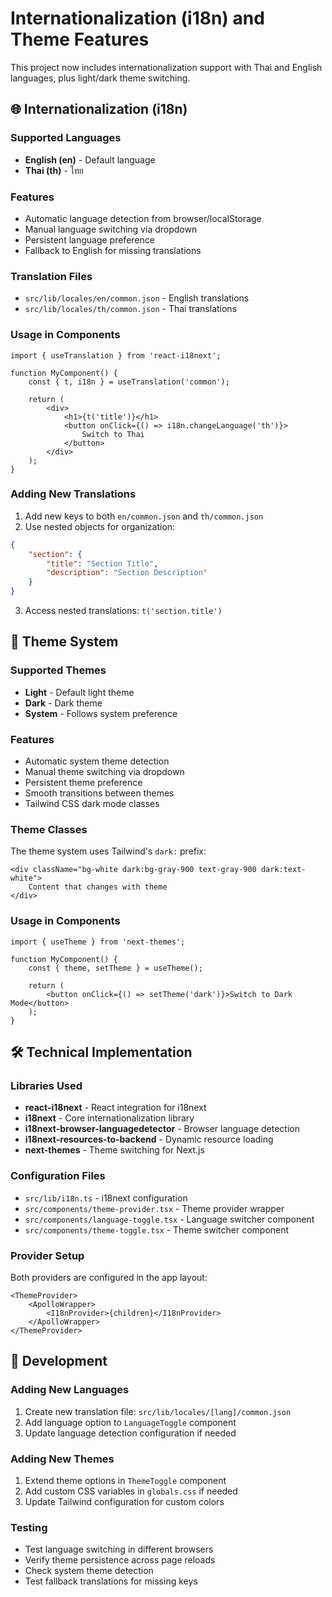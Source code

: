 # Internationalization (i18n) and Theme Features

This project now includes internationalization support with Thai and English languages, plus light/dark theme switching.

## 🌐 Internationalization (i18n)

### Supported Languages

- **English (en)** - Default language
- **Thai (th)** - ไทย

### Features

- Automatic language detection from browser/localStorage
- Manual language switching via dropdown
- Persistent language preference
- Fallback to English for missing translations

### Translation Files

- `src/lib/locales/en/common.json` - English translations
- `src/lib/locales/th/common.json` - Thai translations

### Usage in Components

```tsx
import { useTranslation } from 'react-i18next';

function MyComponent() {
    const { t, i18n } = useTranslation('common');

    return (
        <div>
            <h1>{t('title')}</h1>
            <button onClick={() => i18n.changeLanguage('th')}>
                Switch to Thai
            </button>
        </div>
    );
}
```

### Adding New Translations

1. Add new keys to both `en/common.json` and `th/common.json`
2. Use nested objects for organization:

```json
{
    "section": {
        "title": "Section Title",
        "description": "Section Description"
    }
}
```

3. Access nested translations: `t('section.title')`

## 🎨 Theme System

### Supported Themes

- **Light** - Default light theme
- **Dark** - Dark theme
- **System** - Follows system preference

### Features

- Automatic system theme detection
- Manual theme switching via dropdown
- Persistent theme preference
- Smooth transitions between themes
- Tailwind CSS dark mode classes

### Theme Classes

The theme system uses Tailwind's `dark:` prefix:

```tsx
<div className="bg-white dark:bg-gray-900 text-gray-900 dark:text-white">
    Content that changes with theme
</div>
```

### Usage in Components

```tsx
import { useTheme } from 'next-themes';

function MyComponent() {
    const { theme, setTheme } = useTheme();

    return (
        <button onClick={() => setTheme('dark')}>Switch to Dark Mode</button>
    );
}
```

## 🛠 Technical Implementation

### Libraries Used

- **react-i18next** - React integration for i18next
- **i18next** - Core internationalization library
- **i18next-browser-languagedetector** - Browser language detection
- **i18next-resources-to-backend** - Dynamic resource loading
- **next-themes** - Theme switching for Next.js

### Configuration Files

- `src/lib/i18n.ts` - i18next configuration
- `src/components/theme-provider.tsx` - Theme provider wrapper
- `src/components/language-toggle.tsx` - Language switcher component
- `src/components/theme-toggle.tsx` - Theme switcher component

### Provider Setup

Both providers are configured in the app layout:

```tsx
<ThemeProvider>
    <ApolloWrapper>
        <I18nProvider>{children}</I18nProvider>
    </ApolloWrapper>
</ThemeProvider>
```

## 🚀 Development

### Adding New Languages

1. Create new translation file: `src/lib/locales/[lang]/common.json`
2. Add language option to `LanguageToggle` component
3. Update language detection configuration if needed

### Adding New Themes

1. Extend theme options in `ThemeToggle` component
2. Add custom CSS variables in `globals.css` if needed
3. Update Tailwind configuration for custom colors

### Testing

- Test language switching in different browsers
- Verify theme persistence across page reloads
- Check system theme detection
- Test fallback translations for missing keys
